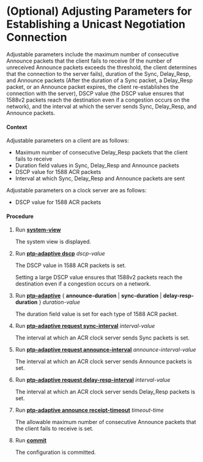 (Optional) Adjusting Parameters for Establishing a Unicast Negotiation Connection
=================================================================================

Adjustable parameters include the maximum number of consecutive Announce packets that the client fails to receive (If the number of unreceived Announce packets exceeds the threshold, the client determines that the connection to the server fails), duration of the Sync, Delay\_Resp, and Announce packets (After the duration of a Sync packet, a Delay\_Resp packet, or an Announce packet expires, the client re-establishes the connection with the server), DSCP value (the DSCP value ensures that 1588v2 packets reach the destination even if a congestion occurs on the network), and the interval at which the server sends Sync, Delay\_Resp, and Announce packets.

#### Context

Adjustable parameters on a client are as follows:

* Maximum number of consecutive Delay\_Resp packets that the client fails to receive
* Duration field values in Sync, Delay\_Resp and Announce packets
* DSCP value for 1588 ACR packets
* Interval at which Sync, Delay\_Resp and Announce packets are sent

Adjustable parameters on a clock server are as follows:

* DSCP value for 1588 ACR packets

#### Procedure

1. Run [**system-view**](cmdqueryname=system-view)
   
   
   
   The system view is displayed.
2. Run [**ptp-adaptive dscp**](cmdqueryname=ptp-adaptive+dscp) *dscp-value*
   
   
   
   The DSCP value in 1588 ACR packets is set.
   
   
   
   Setting a large DSCP value ensures that 1588v2 packets reach the destination even if a congestion occurs on a network.
3. Run [**ptp-adaptive**](cmdqueryname=ptp-adaptive) { **announce-duration** | **sync-duration** | **delay-resp-duration** } *duration-value*
   
   
   
   The duration field value is set for each type of 1588 ACR packet.
4. Run [**ptp-adaptive request sync-interval**](cmdqueryname=ptp-adaptive+request+sync-interval) *interval-value*
   
   
   
   The interval at which an ACR clock server sends Sync packets is set.
5. Run [**ptp-adaptive request announce-interval**](cmdqueryname=ptp-adaptive+request+announce-interval) *announce-interval-value*
   
   
   
   The interval at which an ACR clock server sends Announce packets is set.
6. Run [**ptp-adaptive request delay-resp-interval**](cmdqueryname=ptp-adaptive+request+delay-resp-interval) *interval-value*
   
   
   
   The interval at which an ACR clock server sends Delay\_Resp packets is set.
7. Run [**ptp-adaptive announce receipt-timeout**](cmdqueryname=ptp-adaptive+announce+receipt-timeout) *timeout-time*
   
   
   
   The allowable maximum number of consecutive Announce packets that the client fails to receive is set.
8. Run [**commit**](cmdqueryname=commit)
   
   
   
   The configuration is committed.